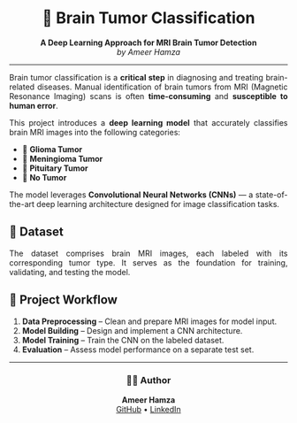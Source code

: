 <h1 align="center">🧠 Brain Tumor Classification</h1>

<p align="center">
  <b>A Deep Learning Approach for MRI Brain Tumor Detection</b><br>
  <i>by Ameer Hamza</i>
</p>

<hr>

<p align="justify">
Brain tumor classification is a <b>critical step</b> in diagnosing and treating brain-related diseases. Manual identification of brain tumors from MRI (Magnetic Resonance Imaging) scans is often <b>time-consuming</b> and <b>susceptible to human error</b>.
</p>

<p align="justify">
This project introduces a <b>deep learning model</b> that accurately classifies brain MRI images into the following categories:
</p>

<ul>
  <li>🎯 <b>Glioma Tumor</b></li>
  <li>🎯 <b>Meningioma Tumor</b></li>
  <li>🎯 <b>Pituitary Tumor</b></li>
  <li>🎯 <b>No Tumor</b></li>
</ul>

<p align="justify">
The model leverages <b>Convolutional Neural Networks (CNNs)</b> — a state-of-the-art deep learning architecture designed for image classification tasks.
</p>

<h2>📂 Dataset</h2>
<p align="justify">
The dataset comprises brain MRI images, each labeled with its corresponding tumor type. It serves as the foundation for training, validating, and testing the model.
</p>

<h2>🚀 Project Workflow</h2>
<ol>
  <li><b>Data Preprocessing</b> – Clean and prepare MRI images for model input.</li>
  <li><b>Model Building</b> – Design and implement a CNN architecture.</li>
  <li><b>Model Training</b> – Train the CNN on the labeled dataset.</li>
  <li><b>Evaluation</b> – Assess model performance on a separate test set.</li>
</ol>

<hr>

<h3 align="center">👨‍💻 Author</h3>
<p align="center">
  <b>Ameer Hamza</b><br>
  <a href="https://github.com/ameerhamza1017">GitHub</a> • 
  <a href="www.linkedin.com/in/ameer-hamza-676a24254">LinkedIn</a>
</p>
